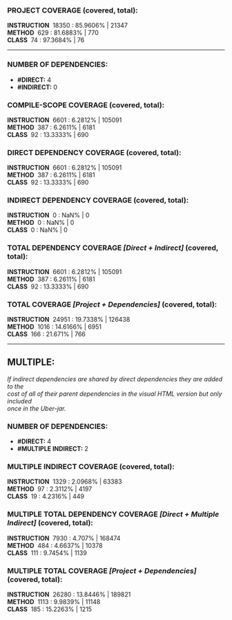 ### PROJECT COVERAGE (covered, total):  
**INSTRUCTION** &nbsp;18350 : 85.9606% | 21347  
**METHOD** &nbsp;629 : 81.6883% | 770  
**CLASS** &nbsp;74 : 97.3684% | 76  
  
----------------------------------------------------------------  
### **NUMBER OF DEPENDENCIES:**   
- **#DIRECT:** 4  
- **#INDIRECT:** 0  
### COMPILE-SCOPE COVERAGE (covered, total):  
**INSTRUCTION** &nbsp;6601 : 6.2812% | 105091  
**METHOD** &nbsp;387 : 6.2611% | 6181  
**CLASS** &nbsp;92 : 13.3333% | 690  
  
### DIRECT DEPENDENCY COVERAGE (covered, total):  
**INSTRUCTION** &nbsp;6601 : 6.2812% | 105091  
**METHOD** &nbsp;387 : 6.2611% | 6181  
**CLASS** &nbsp;92 : 13.3333% | 690  
  
### INDIRECT DEPENDENCY COVERAGE (covered, total):  
**INSTRUCTION** &nbsp;0 : NaN% | 0  
**METHOD** &nbsp;0 : NaN% | 0  
**CLASS** &nbsp;0 : NaN% | 0  
  
### TOTAL DEPENDENCY COVERAGE _[Direct + Indirect]_ (covered, total):  
**INSTRUCTION** &nbsp;6601 : 6.2812% | 105091  
**METHOD** &nbsp;387 : 6.2611% | 6181  
**CLASS** &nbsp;92 : 13.3333% | 690  
  
### TOTAL COVERAGE _[Project + Dependencies]_ (covered, total):  
**INSTRUCTION** &nbsp;24951 : 19.7338% | 126438  
**METHOD** &nbsp;1016 : 14.6166% | 6951  
**CLASS** &nbsp;166 : 21.671% | 766  
  
----------------------------------------------------------------  
## MULTIPLE:  
_If indirect dependencies are shared by direct dependencies they are added to the  
cost of all of their parent dependencies in the visual HTML version but only included  
once in the Uber-jar._  
### **NUMBER OF DEPENDENCIES:**   
- **#DIRECT:** 4  
- **#MULTIPLE INDIRECT:** 2  
### MULTIPLE INDIRECT COVERAGE (covered, total):  
**INSTRUCTION** &nbsp;1329 : 2.0968% | 63383  
**METHOD** &nbsp;97 : 2.3112% | 4197  
**CLASS** &nbsp;19 : 4.2316% | 449  
  
### MULTIPLE TOTAL DEPENDENCY COVERAGE _[Direct + Multiple Indirect]_ (covered, total):  
**INSTRUCTION** &nbsp;7930 : 4.707% | 168474  
**METHOD** &nbsp;484 : 4.6637% | 10378  
**CLASS** &nbsp;111 : 9.7454% | 1139  
  
### MULTIPLE TOTAL COVERAGE _[Project + Dependencies]_ (covered, total):  
**INSTRUCTION** &nbsp;26280 : 13.8446% | 189821  
**METHOD** &nbsp;1113 : 9.9839% | 11148  
**CLASS** &nbsp;185 : 15.2263% | 1215  
